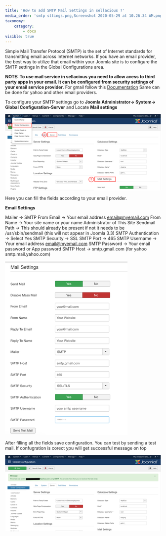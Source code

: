 ```yaml
---
title: 'How to add SMTP Mail Settings in sellacious ?'
media_order: 'smtp sttings.png,Screenshot 2020-05-29 at 10.26.34 AM.png,Screenshot 2020-05-29 at 10.50.43 AM.png'
taxonomy:
    category:
        - docs
visible: true
---
```


Simple Mail Transfer Protocol (SMTP) is the set of Internet standards for transmitting email across Internet networks. If you have an email provider, the best way to utilize that email within your Joomla site is to configure the SMTP settings in the Global Configurations area.

**NOTE: To use mail service in sellacious you need to allow acess to third party apps in your email. It can be configured from security settings of your email service provider.** For gmail follow this [Documentation](https://www.sellacious.com/documentation-v2#/learn/how-to/how-to-set-up-app-password-for-third-party-applications-in-gmail)
Same can be done for yahoo and other email providers.

To configure your SMTP settings go to **Joomla Administrator-> System-> Global Configuration-Server** and
Locate **Mail settings**

![](Screenshot%202020-05-29%20at%2010.26.34%20AM.png)

Here you can fill the fields according to your email provider.

**Email Settings**

Mailer → SMTP
From Email → Your email address email@myemail.com
From Name → Your site name or your name Administrator of This Site
Sendmail Path → This should already be present if not it needs to be /usr/sbin/sendmail (this will not appear in Joomla 3.3)
SMTP Authentication → Select Yes
SMTP Security → SSL
SMTP Port → 465
SMTP Username → Your email address email@myemail.com
SMTP Password → Your email password or App password
SMTP Host → smtp.gmail.com (for yahoo smtp.mail.yahoo.com)

![](smtp%20sttings.png)

After filling all the fields save configuration. You can test by sending a test mail. If confugration is corect ypu will get successful message on top

![](Screenshot%202020-05-29%20at%2010.50.43%20AM.png)


